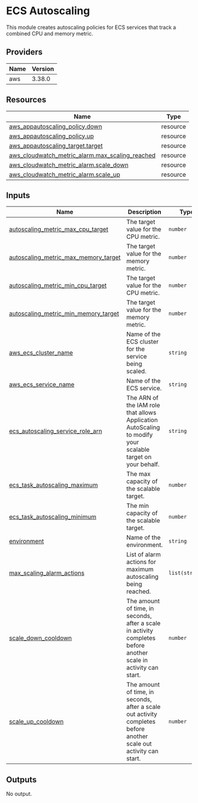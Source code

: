 # ECS Autoscaling

This module creates autoscaling policies for ECS services that track a combined CPU and memory metric.

## Providers

| Name | Version |
|------|---------|
| aws  | 3.38.0  |

## Resources

| Name                                                                                                                                                   | Type     |
|--------------------------------------------------------------------------------------------------------------------------------------------------------|----------|
| [aws_appautoscaling_policy.down](https://registry.terraform.io/providers/hashicorp/aws/latest/docs/resources/appautoscaling_policy)                    | resource |
| [aws_appautoscaling_policy.up](https://registry.terraform.io/providers/hashicorp/aws/latest/docs/resources/appautoscaling_policy)                      | resource |
| [aws_appautoscaling_target.target](https://registry.terraform.io/providers/hashicorp/aws/latest/docs/resources/appautoscaling_target)                  | resource |
| [aws_cloudwatch_metric_alarm.max_scaling_reached](https://registry.terraform.io/providers/hashicorp/aws/latest/docs/resources/cloudwatch_metric_alarm) | resource |
| [aws_cloudwatch_metric_alarm.scale_down](https://registry.terraform.io/providers/hashicorp/aws/latest/docs/resources/cloudwatch_metric_alarm)          | resource |
| [aws_cloudwatch_metric_alarm.scale_up](https://registry.terraform.io/providers/hashicorp/aws/latest/docs/resources/cloudwatch_metric_alarm)            | resource |

## Inputs

| Name                                                                                                                                                   | Description                                                                                                       | Type           | Default | Required |
|--------------------------------------------------------------------------------------------------------------------------------------------------------|-------------------------------------------------------------------------------------------------------------------|----------------|---------|:--------:|
| <a name="input_autoscaling_metric_max_cpu_target"></a> [autoscaling\_metric\_max\_cpu\_target](#input\_autoscaling\_metric\_max\_cpu\_target)          | The target value for the CPU metric.                                                                              | `number`       | `80`    |    no    |
| <a name="input_autoscaling_metric_max_memory_target"></a> [autoscaling\_metric\_max\_memory\_target](#input\_autoscaling\_metric\_max\_memory\_target) | The target value for the memory metric.                                                                           | `number`       | `80`    |    no    |
| <a name="input_autoscaling_metric_min_cpu_target"></a> [autoscaling\_metric\_min\_cpu\_target](#input\_autoscaling\_metric\_min\_cpu\_target)          | The target value for the CPU metric.                                                                              | `number`       | `30`    |    no    |
| <a name="input_autoscaling_metric_min_memory_target"></a> [autoscaling\_metric\_min\_memory\_target](#input\_autoscaling\_metric\_min\_memory\_target) | The target value for the memory metric.                                                                           | `number`       | `30`    |    no    |
| <a name="input_aws_ecs_cluster_name"></a> [aws\_ecs\_cluster\_name](#input\_aws\_ecs\_cluster\_name)                                                   | Name of the ECS cluster for the service being scaled.                                                             | `string`       | n/a     |   yes    |
| <a name="input_aws_ecs_service_name"></a> [aws\_ecs\_service\_name](#input\_aws\_ecs\_service\_name)                                                   | Name of the ECS service.                                                                                          | `string`       | n/a     |   yes    |
| <a name="input_ecs_autoscaling_service_role_arn"></a> [ecs\_autoscaling\_service\_role\_arn](#input\_ecs\_autoscaling\_service\_role\_arn)             | The ARN of the IAM role that allows Application AutoScaling to modify your scalable target on your behalf.        | `string`       | n/a     |   yes    |
| <a name="input_ecs_task_autoscaling_maximum"></a> [ecs\_task\_autoscaling\_maximum](#input\_ecs\_task\_autoscaling\_maximum)                           | The max capacity of the scalable target.                                                                          | `number`       | n/a     |   yes    |
| <a name="input_ecs_task_autoscaling_minimum"></a> [ecs\_task\_autoscaling\_minimum](#input\_ecs\_task\_autoscaling\_minimum)                           | The min capacity of the scalable target.                                                                          | `number`       | `1`     |    no    |
| <a name="input_environment"></a> [environment](#input\_environment)                                                                                    | Name of the environment.                                                                                          | `string`       | n/a     |   yes    |
| <a name="input_max_scaling_alarm_actions"></a> [max\_scaling\_alarm\_actions](#input\_max\_scaling\_alarm\_actions)                                    | List of alarm actions for maximum autoscaling being reached.                                                      | `list(string)` | n/a     |   yes    |
| <a name="input_scale_down_cooldown"></a> [scale\_down\_cooldown](#input\_scale\_down\_cooldown)                                                        | The amount of time, in seconds, after a scale in activity completes before another scale in activity can start.   | `number`       | `60`    |    no    |
| <a name="input_scale_up_cooldown"></a> [scale\_up\_cooldown](#input\_scale\_up\_cooldown)                                                              | The amount of time, in seconds, after a scale out activity completes before another scale out activity can start. | `number`       | `60`    |    no    |

## Outputs

No output.

